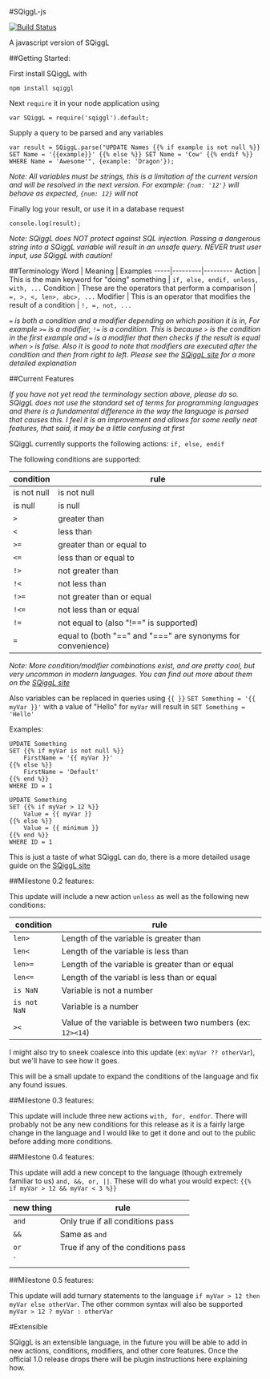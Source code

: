 #SQiggL-js 

[![Build Status](https://travis-ci.org/SnareChops/SQiggL-js.svg?branch=master)](https://travis-ci.org/SnareChops/SQiggL-js)

A javascript version of SQiggL

##Getting Started:

First install SQiggL with

```
npm install sqiggl
```

Next `require` it in your node application using

```
var SQiggL = require('sqiggl').default;
```

Supply a query to be parsed and any variables

```
var result = SQiggL.parse("UPDATE Names {{% if example is not null %}} SET Name = '{{example}}' {{% else %}} SET Name = 'Cow' {{% endif %}} WHERE Name = 'Awesome'", {example: 'Dragon'});
```

_Note: All variables must be strings, this is a limitation of the current version and will be resolved in the next version. For example: `{num: '12'}` will behave as expected, `{num: 12}` will not_ 

Finally log your result, or use it in a database request

```
console.log(result);
```

_Note: SQiggL does NOT protect against SQL injection. Passing a dangerous string into a SQiggL variable will result in an unsafe query. NEVER trust user input, use SQiggL with caution!_

##Terminology
Word | Meaning | Examples
-----|---------|---------
Action | This is the main keyword for "doing" something | `if, else, endif, unless, with, ...`
Condition | These are the operators that perform a comparison | `=, >, <, len>, abc>, ...`
Modifier | This is an operator that modifies the result of a condition | `!, =, not, ...`

_`=` is both a condition and a modifier depending on which position it is in, For example `>=` is a modifier, `!=` is a condition. This is because `>` is the condition in the first example and `=` is a modifier that then checks if the result is equal when `>` is false. Also it is good to note that modifiers are executed after the condition and then from right to left. Please see the [SQiggL site](https://snarechops.github.io/SQiggL-js/#/docs/) for a more detailed explanation_

##Current Features 

_If you have not yet read the terminology section above, please do so. SQiggL does not use the standard set of terms for programming languages and there is a fundamental difference in the way the language is parsed that causes this. I feel it is an improvement and allows for some really neat features, that said, it may be a little confusing at first_

SQiggL currently supports the following actions: `if, else, endif`

The following conditions are supported:

condition | rule
---------|-----
is not null | is not null
is null | is null
`>` | greater than
`<` | less than
`>=` | greater than or equal to
`<=` | less than or equal to
`!>` | not greater than
`!<` | not less than
`!>=` | not greater than or equal
`!<=` | not less than or equal
`!=` | not equal to (also "!==" is supported)
`=` | equal to (both "==" and "===" are synonyms for convenience)

_Note: More condition/modifier combinations exist, and are pretty cool, but very uncommon in modern languages. You can find out more about them on the [SQiggL site](https://snarechops.github.io/SQiggL-js/#/docs/)_

Also variables can be replaced in queries using `{{ }}`
```SET Something = '{{ myVar }}'```
with a value of "Hello" for `myVar` will result in
```SET Something = 'Hello'```

Examples: 
```
UPDATE Something 
SET {{% if myVar is not null %}} 
    FirstName = '{{ myVar }}'
{{% else %}}
    FirstName = 'Default' 
{{% end %}}
WHERE ID = 1
```

```
UPDATE Something 
SET {{% if myVar > 12 %}} 
    Value = {{ myVar }} 
{{% else %}}
    Value = {{ minimum }} 
{{% end %}}
WHERE ID = 1
```

This is just a taste of what SQiggL can do, there is a more detailed usage guide on the [SQiggL site](https://snarechops.github.io/SQiggL-js/#/docs/)

##Milestone 0.2 features:

This update will include a new action `unless` as well as the following new conditions:

condition | rule
---------|-----
`len>` | Length of the variable is greater than
`len<` | Length of the variable is less than
`len>=` | Length of the variable is greater than or equal
`len<=` | Length of the variabl is less than or equal
`is NaN` | Variable is not a number
`is not NaN` | Variable is a number
`><` | Value of the variable is between two numbers (ex: `12><14`)

I might also try to sneek coalesce into this update (ex: `myVar ?? otherVar`), but we'll have to see how it goes.

This will be a small update to expand the conditions of the language and fix any found issues.

##Milestone 0.3 features:

This update will include three new actions `with, for, endfor`. There will probably not be any new conditions for this release as it is a fairly large change in the language and I would like to get it done and out to the public before adding more conditions.

##Milestone 0.4 features:

This update will add a new concept to the language (though extremely familiar to us) `and, &&, or, ||`. These will do what you would expect: `{{% if myVar > 12 && myVar < 3 %}}`

new thing | rule
----------|-----
`and` | Only true if all conditions pass
`&&` | Same as `and`
`or` | True if any of the conditions pass
`||` | Same as `or`

##Milestone 0.5 features:

This update will add turnary statements to the language `if myVar > 12 then myVar else otherVar`. The other common syntax will also be supported `myVar > 12 ? myVar : otherVar`

#Extensible

SQiggL is an extensible language, in the future you will be able to add in new actions, conditions, modifiers, and other core features. Once the official 1.0 release drops there will be plugin instructions here explaining how.
